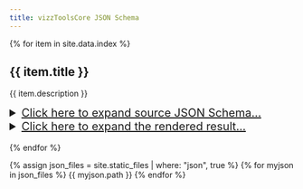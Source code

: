 ```yaml
---
title: vizzToolsCore JSON Schema
---
```


{% for item in site.data.index %}
## {{ item.title }}

{{ item.description }}

<details><summary style="font-size:20px; cursor:pointer; text-decoration: underline">Click here to expand source JSON Schema...</summary>
<p>
{% highlight json %}
{% include json-schema/{{ item.title }}.schema.json %}
{% endhighlight %}
</p>
</details>

<details><summary style="font-size:20px; cursor:pointer; text-decoration: underline">Click here to expand the rendered result...</summary>
<p>
<iframe style="width: 100%; height: 60vh" src="assets/json-schema-html/{{ item.title }}.html"></iframe>
</p>
</details>
<br/>
{% endfor %}

{% assign json_files = site.static_files | where: "json", true %}
{% for myjson in json_files %}
  {{ myjson.path }}
{% endfor %}
